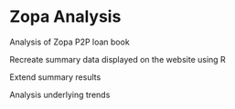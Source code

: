 # Zopa Analysis

Analysis of Zopa P2P loan book

Recreate summary data displayed on the website using R

Extend summary results 

Analysis underlying trends